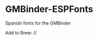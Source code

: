 # GMBinder-ESPFonts
Spanish fonts for the GMBinder



Add to Brew:
//<link rel = "stylesheet" type = "text/css" href = "https://dracoexe.github.io/GMBinder-ESPFonts/ESPFonts_v1.css"/>
